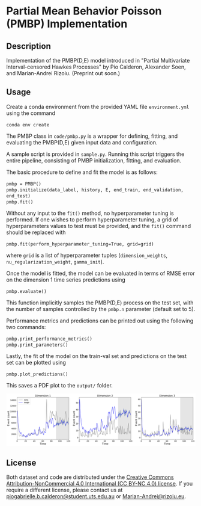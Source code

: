 # Partial Mean Behavior Poisson (PMBP) Implementation

## Description 

Implementation of the PMBP(D,E) model introduced in "Partial Multivariate Interval-censored Hawkes Processes" by Pio Calderon, Alexander Soen, and Marian-Andrei Rizoiu. (Preprint out soon.)

## Usage

Create a conda environment from the provided YAML file `environment.yml` using the command

```
conda env create
```

The PMBP class in `code/pmbp.py` is a wrapper for defining, fitting, and evaluating the PMBP(D,E) given input data and configuration.

A sample script is provided in `sample.py`. Running this script triggers the entire pipeline, consisting of PMBP initialization, fitting, and evaluation.

The basic procedure to define and fit the model is as follows:

```
pmbp = PMBP()
pmbp.initialize(data_label, history, E, end_train, end_validation, end_test)
pmbp.fit()
```

Without any input to the `fit()` method, no hyperparameter tuning is performed. If one wishes to perform hyperparameter tuning, a grid of hyperparameters values to test must be provided, and the `fit()` command should be replaced with

```
pmbp.fit(perform_hyperparameter_tuning=True, grid=grid)
```

where `grid` is a list of hyperparameter tuples (`dimension_weights`, `nu_regularization_weight`, `gamma_init`).

Once the model is fitted, the model can be evaluated in terms of RMSE error on the dimension 1 time series predictions using

```
pmbp.evaluate()
```

This function implicitly samples the PMBP(D,E) process on the test set, with the number of samples controlled by the `pmbp.n` parameter (default set to 5).

Performance metrics and predictions can be printed out using the following two commands:

```
pmbp.print_performance_metrics()
pmbp.print_parameters()
```

Lastly, the fit of the model on the train-val set and predictions on the test set can be plotted using

```
pmbp.plot_predictions()
```

This saves a PDF plot to the `output/` folder.

![png](util/sample_E12.png)

## License

Both dataset and code are distributed under the [Creative Commons Attribution-NonCommercial 4.0 International (CC BY-NC 4.0) license](https://creativecommons.org/licenses/by-nc/4.0/). If you require a different license, please contact us at <piogabrielle.b.calderon@student.uts.edu.au>
or <Marian-Andrei@rizoiu.eu>.

